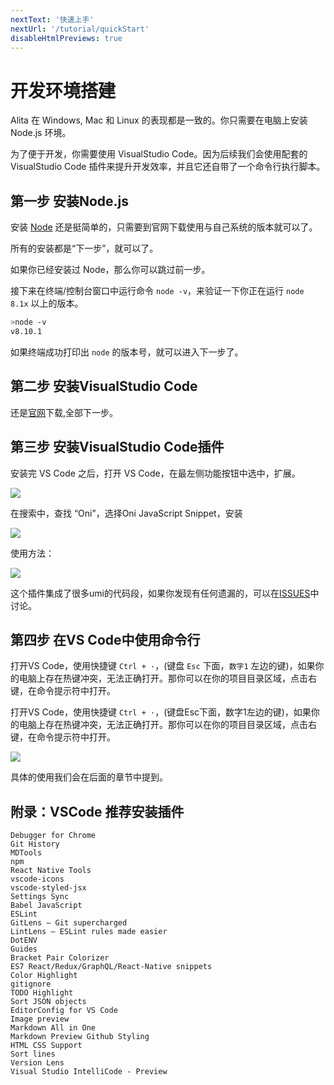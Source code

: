 ```yaml
---
nextText: '快速上手'
nextUrl: '/tutorial/quickStart'
disableHtmlPreviews: true
---
```


# 开发环境搭建

Alita 在 Windows, Mac 和 Linux 的表现都是一致的。你只需要在电脑上安装 Node.js 环境。

为了便于开发，你需要使用 VisualStudio Code。因为后续我们会使用配套的 VisualStudio Code 插件来提升开发效率，并且它还自带了一个命令行执行脚本。

## 第一步 安装Node.js

安装 [Node](https://nodejs.org/en/download/) 还是挺简单的，只需要到官网下载使用与自己系统的版本就可以了。

所有的安装都是“下一步”，就可以了。

如果你已经安装过 Node，那么你可以跳过前一步。

接下来在终端/控制台窗口中运行命令 `node -v`，来验证一下你正在运行 `node 8.1x` 以上的版本。

```bash
>node -v
v8.10.1
```

如果终端成功打印出 `node` 的版本号，就可以进入下一步了。

## 第二步 安装VisualStudio Code

还是[官网](https://code.visualstudio.com/)下载,全部下一步。

## 第三步 安装VisualStudio Code插件

安装完 VS Code 之后，打开 VS Code，在最左侧功能按钮中选中，扩展。

![](https://cdn.nlark.com/yuque/0/2018/png/123174/1543918091234-c32dd883-994d-4894-8604-a4ab7a62d6d1.png#align=center&display=inline&height=575&originHeight=575&originWidth=675&status=done&width=675)

在搜索中，查找 “Oni”，选择Oni JavaScript Snippet，安装

![](https://cdn.nlark.com/yuque/0/2018/png/123174/1543921718726-c6558944-2d57-403d-81b5-f68e1955b2d4.png#align=center&display=inline&height=401&originHeight=687&originWidth=1279&status=done&width=747)

使用方法：

![](https://cdn.nlark.com/yuque/0/2018/gif/123174/1543921749122-c38c5030-9dab-4701-b27e-379165ef581a.gif#align=center&display=inline&height=203&originHeight=203&originWidth=502&status=done&width=502)

这个插件集成了很多umi的代码段，如果你发现有任何遗漏的，可以在[ISSUES](https://github.com/xiaohuoni/snippet/issues)中讨论。

## 第四步 在VS Code中使用命令行

打开VS Code，使用快捷键 `Ctrl + ·`，(键盘 `Esc` 下面，`数字1` 左边的键)，如果你的电脑上存在热键冲突，无法正确打开。那你可以在你的项目目录区域，点击右键，在命令提示符中打开。

打开VS Code，使用快捷键 `Ctrl + ·`，(键盘Esc下面，数字1左边的键)，如果你的电脑上存在热键冲突，无法正确打开。那你可以在你的项目目录区域，点击右键，在命令提示符中打开。

![](https://cdn.nlark.com/yuque/0/2018/png/123174/1543921766562-0695e941-9791-41ef-9d3b-c89cfe29b84c.png#align=center&display=inline&height=181&originHeight=231&originWidth=951&status=done&width=747)

具体的使用我们会在后面的章节中提到。

## 附录：VSCode 推荐安装插件

```text
Debugger for Chrome
Git History
MDTools
npm
React Native Tools
vscode-icons
vscode-styled-jsx
Settings Sync
Babel JavaScript
ESLint
GitLens — Git supercharged
LintLens — ESLint rules made easier
DotENV
Guides
Bracket Pair Colorizer
ES7 React/Redux/GraphQL/React-Native snippets
Color Highlight
gitignore
TODO Highlight
Sort JSON objects
EditorConfig for VS Code
Image preview
Markdown All in One
Markdown Preview Github Styling
HTML CSS Support
Sort lines
Version Lens
Visual Studio IntelliCode - Preview
```



